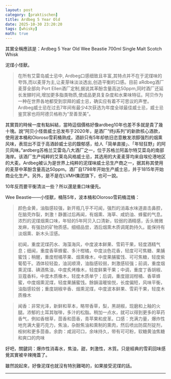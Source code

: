 ```yaml
---
layout: post
category: [praktischen]
title: Ardbeg 5 Year Old
date: 2025-10-30 23:20:20
tags: [whisky]
math: true
---
```


其實全稱應該是：Ardbeg 5 Year Old Wee Beastie 700ml Single Malt Scotch Whisk

泥煤小怪獸。

> 在所有艾雷岛威士忌中, Ardbeg口感细致且丰富,其特点并不在于泥煤味的夸饰,而以麦芽为主,让麦芽味淡淡透出,创造平衡的口感。目前 aRdbeg酒厂麦芽全部向 Port Ellen酒厂定制,据说其苯酚含量高达50ppm,同时酒厂还延长发酵时间,增加更多脂类物质,使成品更具复杂度和水果味特征。阿贝作为一种在世界各地都受到崇拜的威士忌，确实应有着不可思议的声誉。Ardbeg威士忌在过去7年间有最少4次获选为年度全球最佳威士忌，威士忌鉴赏家也将阿德贝格称为“至善至美”。

其實買的時候一度有點糾結，當時這個價格好像ardbeg10年也差不多就是貴了幾十塊。說“阿贝小怪兽威士忌发布于2020年，是酒厂“终ji系列”的新款核心酒款，使用波本桶和Oloroso雪莉桶熟成，酒龄只有5年却依旧恣意散发浓醇强烈的烟熏风味，表现出不亚于高酒龄威士忌的馥郁感，给人「简单直接」、「年轻狂野」的阿贝风味。”ardberg苏格兰艾雷岛八大酒厂之一，位于苏格兰阿盖尔特艾菜岛的南部海岸。该酒厂生产纯粹的艾莱岛风格威士忌，其选用的大麦麦芽均来自埃伦港地区的大麦。Ardbeg被认为是世界上纯粹的泥煤味威士忌生产商之一，据其称其使用的麦芽中苯酚含量高达50ppm。酒厂自1798年开始生产威士忌，并于1815年开始商业化生产。另外，是不是在LVMH集团旗下，也可一說。

10年反而要平衡清淡一些？所以還是重口味優先。

Wee Beastie——小怪獸，桶陈5年，波本桶和Oloroso雪莉桶混桶：

> 颜色金黄，油脂感较强，新开瓶几乎不可闻，强烈的消毒水味道直击鼻腔，在脑壳炸裂，刺激！静置过后再闻，有烟熏、海草、咸奶油、蜂蜜的气息。浓烈的泥煤烟熏口味，年轻的5年阿贝入口清新，较弱的酒精感，舌头微微发麻，有强劲的矿物质感。细细品尝，酒后烟熏木质调尾韵持久。能保持有淡烟熏、新木头涩感。

> 初闻，重度泥煤药水、海藻海风，中度波本鲜果、雪莉干果，轻度酒精气息；细闻，重度香草蜂蜜、多汁柑橘，中度淡色花香，轻度可可焦糖、果脯蜜饯；稍醒，重度柑橘苹果、烟熏橡木，中度果脯蜜饯、可可焦糖，轻度紫葡萄干。酒体较轻盈，油润顺滑，油脂感较弱，刺激感较强；前调，重度烟熏泥煤、碘酒焦油，中度炙烤橡木，轻度鲜果干果；中调，重度丁香胡椒、豆蔻香料，中度木质橡木，轻度木质单宁；后调，重度甜润柑橘、香草蜂蜜，中度烟熏泥煤，轻度果脯蜜饯。餘韻温暖愉悦，长度偏短，风味平衡，油脂感较弱；重度胡椒辛香、烟熏泥煤，中度波本鲜果、雪莉干果，轻度木质橡木

> 闻香：非常光泽，新鲜和草本，略带香草，梨，黑胡椒，现磨和上釉的火腿。浓郁的土耳其咖啡，多汁的松脂。稍加一点水，就可以得到更多的草药香气，例如香根草，茴香和茴香，青苹果和皮革。口感：充满力量，爆炸性地充满大量巧克力，焦油，杂酚焦油和熏制的熏肉，然后喷出防腐剂锭剂，桉树和更多茴香。余韵：咸润可口，余味持久，带有可可粉，软糖黄油焦糖和爽口的肉味

好吧，關鍵詞：爆炸性消毒水，焦油，甜，刺激性，木質。只是經典的雪莉回味感覺其實被辛辣掩蓋了。

雖然說起來，好像泥煤也就沒有特別難喝的，如果接受泥煤的話。



--------



















